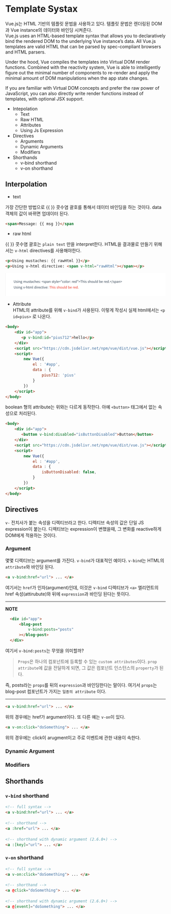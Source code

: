 
# Template Systax

Vue.js는 HTML 기반의 템플릿 문법을 사용하고 있다. 템플릿 문법은 렌더링된 DOM과 Vue instance의 데이터와 바인딩 시켜준다.  
Vue.js uses an HTML-based template syntax that allows you to declaratively bind the rendered DOM to the underlying Vue instance’s data. All Vue.js templates are valid HTML that can be parsed by spec-compliant browsers and HTML parsers.

Under the hood, Vue compiles the templates into Virtual DOM render functions. Combined with the reactivity system, Vue is able to intelligently figure out the minimal number of components to re-render and apply the minimal amount of DOM manipulations when the app state changes.

If you are familiar with Virtual DOM concepts and prefer the raw power of JavaScript, you can also directly write render functions instead of templates, with optional JSX support.

* Intepolation
  * Text
  * Raw HTML
  * Attributes
  * Using Js Expression
* Directives
  * Arguments
  * Dynamic Arguments
  * Modifiers
* Shorthands
  * v-bind shorthand
  * v-on shorthand

## Interpolation

* text

가장 간단한 방법으로 {{ }} 콧수염 괄호를 통해서 데이터 바인딩을 하는 것이다. data 객체의 값이 바뀌면 업데이터 된다.  

```html
<span>Message: {{ msg }}</span
```

* raw html  

{{ }} 콧수염 괄호는 `plain text` 만을 interpret한다. HTML을 결과물로 만들기 위해서는 `v-html` directives를 사용해야한다. 

```HTML
<p>Using mustaches: {{ rawHtml }}</p>
<p>Using v-html directive: <span v-html="rawHtml"></span></p>
```
![output](../../img/rawhtml.png)

* Attribute  
HTML의 attribute를 위해 `v-bind`가 사용된다. 이렇게 작성시 실제 html에서는 `<p id=pius>` 로 나온다. 

```html
<body>
    <div id="app">
       <p v-bind:id="pius712">hello</p> 
    </div>
    <script src="https://cdn.jsdelivr.net/npm/vue/dist/vue.js"></script>
    <script>
        new Vue({
            el : '#app',
            data : {
                pius712: 'pius' 
            }
        })
    </script>
</body>
```

boolean 형의 attribute는 위와는 다르게 동작한다. 아예 `<button>` 태그에서 없는 속성으로 처리된다.

```html
<body>
    <div id="app">
       <button v-bind:disabled="isButtonDisabled">Button</button>
    </div>
    <script src="https://cdn.jsdelivr.net/npm/vue/dist/vue.js"></script>
    <script>
        new Vue({
            el : '#app',
            data : {
                isButtonDisabled: false,
            }
        })
    </script>
</body>
```

## Directives

`v-` 전치사가 붙는 속성을 디렉티브라고 한다. 디렉티브 속성의 값은 단일 JS expression이 붙는다. 디렉티브는 expression이 변했을때, 그 변화를 reactive하게 DOM에게 적용하는 것이다.

### Argument

 몇몇 디렉티브는 argument를 가진다. `v-bind`가 대표적인 예이다. `v-bind`는 HTML의 `attribute`와 바인딩 된다. 

```HTML
<a v-bind:href="url"> ... </a>
```

여기서는 `href`가 인자(argument)인데, 이것은 `v-bind` 디렉티브가 `<a>` 엘리먼트의 href 속성(attirubute)와 뒤에 `expression`과 바인딩 된다는 뜻이다.  

---
**NOTE** 

```HTML
  <div id="app">
      <blog-post
          v-bind:posts="posts"
      ></blog-post>
  </div>
```

여기서 `v-bind:posts`는 무엇을 의미할까? 
> `Props`은 하나의 컴포넌트에 등록할 수 있는 `custom attributes`이다.   `prop attribute`에 값을 전달하게 되면, 그 값은 컴포넌트 인스턴스의 `property`가 된다.

즉, posts라는 `props`를 뒤의 `expression`과 바인딩한다는 말이다. 여기서 `props`는 blog-post 컴포넌트가 가지는 `일종의 attribute` 이다. 

---

```html
<a v-bind:href="url"> ... </a> 
```

위의 경우에는 href가 argument이다. 또 다른 예는 `v-on`이 있다. 

```html
<a v-on:click="doSomething"> ... </a>
```  

위의 경우에는 click이 arugment이고 주로 이벤트에 관한 내용이 속한다.  

### Dynamic Argument

### Modifiers


## Shorthands

### `v-bind` shorthand

```html
<!-- full syntax -->
<a v-bind:href="url"> ... </a>

<!-- shorthand -->
<a :href="url"> ... </a>

<!-- shorthand with dynamic argument (2.6.0+) -->   
<a :[key]="url"> ... </a>
```

### `v-on` shorthand

```html
<!-- full syntax -->
<a v-on:click="doSomething"> ... </a>

<!-- shorthand -->
<a @click="doSomething"> ... </a>

<!-- shorthand with dynamic argument (2.6.0+) -->
<a @[event]="doSomething"> ... </a>
```